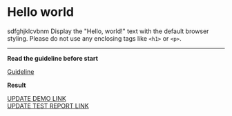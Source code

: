 # Hello world

sdfghjklcvbnm Display the "Hello, world!" text with the default browser styling. Please do not
use any enclosing tags like `<h1>` or `<p>`.
___

**Read the guideline before start**

[Guideline](https://mate-academy.github.io/layout_task-guideline/)

**Result**

[UPDATE DEMO LINK](https://mikleschenko.github.io/layout_hello-world/) <br>
[UPDATE TEST REPORT LINK](https://mikleschenko.github.io/layout_hello-world/report/html_report/)
